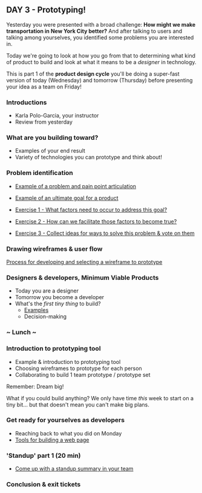 ## DAY 3 - Prototyping!

Yesterday you were presented with a broad challenge: **How might we make transportation in New York City better?** And after talking to users and talking among yourselves, you identified some problems you are interested in.

Today we're going to look at how you go from that to determining what kind of product to build and look at what it means to be a *designer* in technology.

This is part 1 of the **product design cycle** you'll be doing a super-fast version of today (Wednesday) and tomorrow (Thursday) before presenting your idea as a team on Friday!

### Introductions

* Karla Polo-Garcia, your instructor
* Review from yesterday

### What are you building toward?

* Examples of your end result
* Variety of technologies you can prototype and think about!

### Problem identification

* [Example of a problem and pain point articulation]()
* [Example of an ultimate goal for a product]()

* [Exercise 1 - What factors need to occur to address this goal?](day_3_exercise_1.md)
* [Exercise 2 - How can we facilitate those factors to become true?](day_3_exercise_2.md)
* [Exercise 3 - Collect ideas for ways to solve this problem & vote on them](day_3_exercise_3.md)

### Drawing wireframes & user flow

[Process for developing and selecting a wireframe to prototype](day_3_exercise_4.md)

### Designers & developers, Minimum Viable Products

* Today you are a designer
* Tomorrow you become a developer
* What's the *first tiny thing* to build?
  * [Examples](day_3_exercise_5.md)
  * Decision-making


### ~ Lunch ~

### Introduction to prototyping tool

* Example & introduction to prototyping tool
* Choosing wireframes to prototype for each person
* Collaborating to build 1 team prototype / prototype set

Remember: Dream big!

What if you could build anything? We only have time *this* week to start on a tiny bit... but that doesn't mean you can't make big plans.

### Get ready for yourselves as developers

* Reaching back to what you did on Monday
* [Tools for building a web page](day_3_exercise_6.md)

### 'Standup' part 1 (20 min)

* [Come up with a standup summary in your team](day_3_exercise_7.md)

### Conclusion & exit tickets
